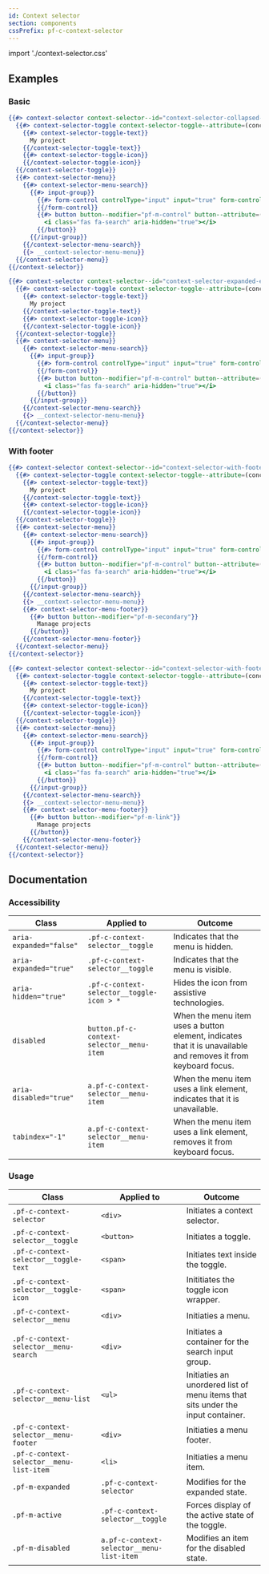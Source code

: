 ```yaml
---
id: Context selector
section: components
cssPrefix: pf-c-context-selector
---
```

import './context-selector.css'

## Examples
### Basic
```hbs
{{#> context-selector context-selector--id="context-selector-collapsed-example" context-selector--label-text="Selected project"}}
  {{#> context-selector-toggle context-selector-toggle--attribute=(concat 'id="' context-selector--id '-toggle"' 'aria-labelledby="' context-selector--id '-label ' context-selector--id '-toggle"')}}
    {{#> context-selector-toggle-text}}
      My project
    {{/context-selector-toggle-text}}
    {{#> context-selector-toggle-icon}}
    {{/context-selector-toggle-icon}}
  {{/context-selector-toggle}}
  {{#> context-selector-menu}}
    {{#> context-selector-menu-search}}
      {{#> input-group}}
        {{#> form-control controlType="input" input="true" form-control--attribute=(concat 'type="search"' 'placeholder="Search"' 'id="textInput1"' 'name="textInput1"' 'aria-labelledby="' context-selector--id '-search-button"')}}
        {{/form-control}}
        {{#> button button--modifier="pf-m-control" button--attribute=(concat 'id="' context-selector--id '-search-button"' 'aria-label="Search menu items"')}}
          <i class="fas fa-search" aria-hidden="true"></i>
        {{/button}}
      {{/input-group}}
    {{/context-selector-menu-search}}
    {{> __context-selector-menu-menu}}
  {{/context-selector-menu}}
{{/context-selector}}

{{#> context-selector context-selector--id="context-selector-expanded-example" context-selector--label-text="Selected Project" context-selector--IsExpanded="true"}}
  {{#> context-selector-toggle context-selector-toggle--attribute=(concat 'id="' context-selector--id '-toggle"' 'aria-labelledby="' context-selector--id '-label ' context-selector--id '-toggle"')}}
    {{#> context-selector-toggle-text}}
      My project
    {{/context-selector-toggle-text}}
    {{#> context-selector-toggle-icon}}
    {{/context-selector-toggle-icon}}
  {{/context-selector-toggle}}
  {{#> context-selector-menu}}
    {{#> context-selector-menu-search}}
      {{#> input-group}}
        {{#> form-control controlType="input" input="true" form-control--attribute=(concat 'type="search" placeholder="Search" id="textInput2" name="textInput2" aria-labelledby="' context-selector--id '-search-button"')}}
        {{/form-control}}
        {{#> button button--modifier="pf-m-control" button--attribute=(concat 'id="' context-selector--id '-search-button"' 'aria-label="Search menu items"')}}
          <i class="fas fa-search" aria-hidden="true"></i>
        {{/button}}
      {{/input-group}}
    {{/context-selector-menu-search}}
    {{> __context-selector-menu-menu}}
  {{/context-selector-menu}}
{{/context-selector}}
```

### With footer
```hbs
{{#> context-selector context-selector--id="context-selector-with-footer-example" context-selector--label-text="Selected Project" context-selector--IsExpanded="true"}}
  {{#> context-selector-toggle context-selector-toggle--attribute=(concat 'id="' context-selector--id '-toggle"' 'aria-labelledby="' context-selector--id '-label ' context-selector--id '-toggle"')}}
    {{#> context-selector-toggle-text}}
      My project
    {{/context-selector-toggle-text}}
    {{#> context-selector-toggle-icon}}
    {{/context-selector-toggle-icon}}
  {{/context-selector-toggle}}
  {{#> context-selector-menu}}
    {{#> context-selector-menu-search}}
      {{#> input-group}}
        {{#> form-control controlType="input" input="true" form-control--attribute=(concat 'type="search" placeholder="Search" id="' context-selector--id '-textInput3" name="textInput3" aria-labelledby="' context-selector--id '-search-button"')}}
        {{/form-control}}
        {{#> button button--modifier="pf-m-control" button--attribute=(concat 'id="' context-selector--id '-search-button"' 'aria-label="Search menu items"')}}
          <i class="fas fa-search" aria-hidden="true"></i>
        {{/button}}
      {{/input-group}}
    {{/context-selector-menu-search}}
    {{> __context-selector-menu-menu}}
    {{#> context-selector-menu-footer}}
      {{#> button button--modifier="pf-m-secondary"}}
        Manage projects
      {{/button}}
    {{/context-selector-menu-footer}}
  {{/context-selector-menu}}
{{/context-selector}}

{{#> context-selector context-selector--id="context-selector-with-footer-example-two" context-selector--label-text="Selected Project" context-selector--IsExpanded="true"}}
  {{#> context-selector-toggle context-selector-toggle--attribute=(concat 'id="' context-selector--id '-toggle"' 'aria-labelledby="' context-selector--id '-label ' context-selector--id '-toggle"')}}
    {{#> context-selector-toggle-text}}
      My project
    {{/context-selector-toggle-text}}
    {{#> context-selector-toggle-icon}}
    {{/context-selector-toggle-icon}}
  {{/context-selector-toggle}}
  {{#> context-selector-menu}}
    {{#> context-selector-menu-search}}
      {{#> input-group}}
        {{#> form-control controlType="input" input="true" form-control--attribute=(concat 'type="search" placeholder="Search" id="' context-selector--id '-textInput3" name="textInput3" aria-labelledby="' context-selector--id '-search-button"')}}
        {{/form-control}}
        {{#> button button--modifier="pf-m-control" button--attribute=(concat 'id="' context-selector--id '-search-button"' 'aria-label="Search menu items"')}}
          <i class="fas fa-search" aria-hidden="true"></i>
        {{/button}}
      {{/input-group}}
    {{/context-selector-menu-search}}
    {{> __context-selector-menu-menu}}
    {{#> context-selector-menu-footer}}
      {{#> button button--modifier="pf-m-link"}}
        Manage projects
      {{/button}}
    {{/context-selector-menu-footer}}
  {{/context-selector-menu}}
{{/context-selector}}
```

## Documentation
### Accessibility
| Class | Applied to | Outcome |
| -- | -- | -- |
| `aria-expanded="false"` | `.pf-c-context-selector__toggle` |  Indicates that the menu is hidden. |
| `aria-expanded="true"` | `.pf-c-context-selector__toggle` |  Indicates that the menu is visible. |
| `aria-hidden="true"` | `.pf-c-context-selector__toggle-icon > *` | Hides the icon from assistive technologies. |
| `disabled` | `button.pf-c-context-selector__menu-item` | When the menu item uses a button element, indicates that it is unavailable and removes it from keyboard focus. |
| `aria-disabled="true"` | `a.pf-c-context-selector__menu-item` | When the menu item uses a link element, indicates that it is unavailable. |
| `tabindex="-1"` | `a.pf-c-context-selector__menu-item` | When the menu item uses a link element, removes it from keyboard focus. |

### Usage
| Class | Applied to | Outcome |
| -- | -- | -- |
| `.pf-c-context-selector` | `<div>` | Initiates a context selector.|
| `.pf-c-context-selector__toggle` | `<button>` | Initiates a toggle. |
| `.pf-c-context-selector__toggle-text` | `<span>` | Initiates text inside the toggle. |
| `.pf-c-context-selector__toggle-icon` | `<span>` | Inititiates the toggle icon wrapper. |
| `.pf-c-context-selector__menu` | `<div>` | Initiaties a menu. |
| `.pf-c-context-selector__menu-search` | `<div>` | Initiates a container for the search input group. |
| `.pf-c-context-selector__menu-list` | `<ul>` | Initiaties an unordered list of menu items that sits under the input container. |
| `.pf-c-context-selector__menu-footer` | `<div>` | Initiaties a menu footer. |
| `.pf-c-context-selector__menu-list-item` | `<li>` | Initiaties a menu item. |
| `.pf-m-expanded` | `.pf-c-context-selector` | Modifies for the expanded state. |
| `.pf-m-active` | `.pf-c-context-selector__toggle` | Forces display of the active state of the toggle. |
| `.pf-m-disabled` | `a.pf-c-context-selector__menu-list-item` | Modifies an item for the disabled state.|
